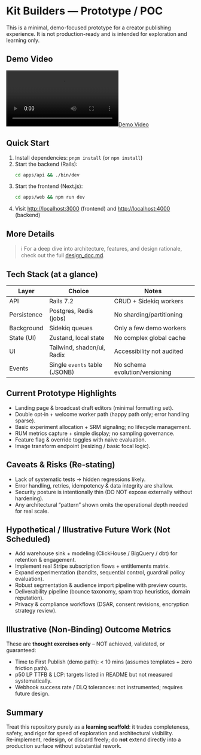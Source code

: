 # Kit Builders — Prototype / POC

This is a minimal, demo-focused prototype for a creator publishing experience. It is not production-ready and is intended for exploration and learning only.

## Demo Video

[![Demo Video](docs/recording/demo.mp4)](docs/recording/demo.mp4)

## Quick Start

1. Install dependencies: `pnpm install` (or `npm install`)
2. Start the backend (Rails):
   ```sh
   cd apps/api && ./bin/dev
   ```
3. Start the frontend (Next.js):
   ```sh
   cd apps/web && npm run dev
   ```
4. Visit [http://localhost:3000](http://localhost:3000) (frontend) and [http://localhost:4000](http://localhost:4000) (backend)

## More Details

> ℹ️ For a deep dive into architecture, features, and design rationale, check out the full [design_doc.md](./design_doc.md).

## Tech Stack (at a glance)

| Layer       | Choice                        | Notes                          |
| ----------- | ----------------------------- | ------------------------------ |
| API         | Rails 7.2                     | CRUD + Sidekiq workers         |
| Persistence | Postgres, Redis (jobs)        | No sharding/partitioning       |
| Background  | Sidekiq queues                | Only a few demo workers        |
| State (UI)  | Zustand, local state          | No complex global cache        |
| UI          | Tailwind, shadcn/ui, Radix    | Accessibility not audited      |
| Events      | Single `events` table (JSONB) | No schema evolution/versioning |

## Current Prototype Highlights

- Landing page & broadcast draft editors (minimal formatting set).
- Double opt‑in + welcome worker path (happy path only; error handling sparse).
- Basic experiment allocation + SRM signaling; no lifecycle management.
- RUM metrics capture + simple display; no sampling governance.
- Feature flag & override toggles with naive evaluation.
- Image transform endpoint (resizing / basic focal logic).

## Caveats & Risks (Re‑stating)

- Lack of systematic tests → hidden regressions likely.
- Error handling, retries, idempotency & data integrity are shallow.
- Security posture is intentionally thin (DO NOT expose externally without hardening).
- Any architectural “pattern” shown omits the operational depth needed for real scale.

## Hypothetical / Illustrative Future Work (Not Scheduled)

- Add warehouse sink + modeling (ClickHouse / BigQuery / dbt) for retention & engagement.
- Implement real Stripe subscription flows + entitlements matrix.
- Expand experimentation (bandits, sequential control, guardrail policy evaluation).
- Robust segmentation & audience import pipeline with preview counts.
- Deliverability pipeline (bounce taxonomy, spam trap heuristics, domain reputation).
- Privacy & compliance workflows (DSAR, consent revisions, encryption strategy review).

## Illustrative (Non‑Binding) Outcome Metrics

These are **thought exercises only** – NOT achieved, validated, or guaranteed:

- Time to First Publish (demo path): < 10 mins (assumes templates + zero friction path).
- p50 LP TTFB & LCP: targets listed in README but not measured systematically.
- Webhook success rate / DLQ tolerances: not instrumented; requires future design.

## Summary

Treat this repository purely as a **learning scaffold**: it trades completeness, safety, and rigor for speed of exploration and architectural visibility. Re‑implement, redesign, or discard freely; do **not** extend directly into a production surface without substantial rework.
